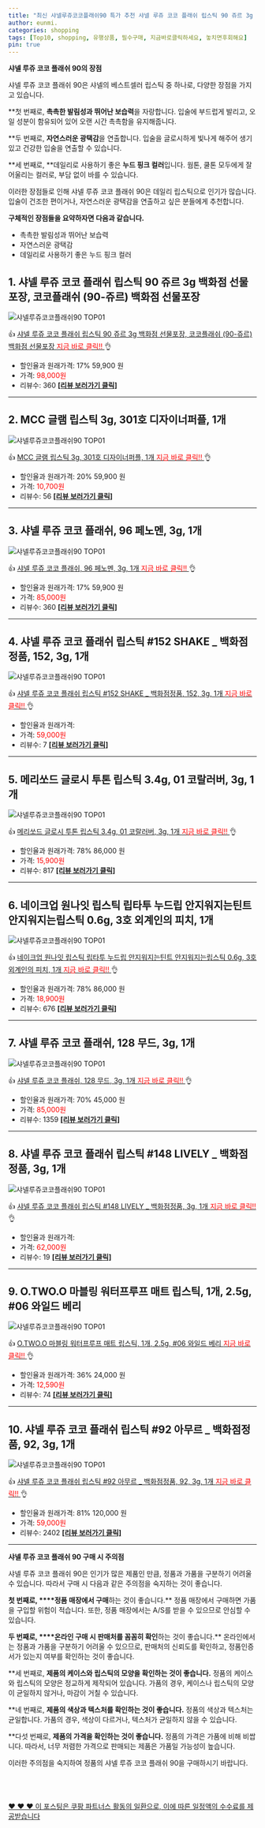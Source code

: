 ```yaml
---
title: "최신 샤넬루쥬코코플래쉬90 특가 추천 샤넬 루쥬 코코 플래쉬 립스틱 90 쥬르 3g 백화점 선물포장, 코코플래쉬 (90-쥬르) 백화점 선물포장 비교 장점"
author: eunmi.
categories: shopping
tags: [Top10, shopping, 유행상품, 필수구매, 지금바로클릭하세요, 놓치면후회해요]
pin: true
---
```

**샤넬 루쥬 코코 플래쉬 90의 장점**

샤넬 루쥬 코코 플래쉬 90은 샤넬의 베스트셀러 립스틱 중 하나로, 다양한 장점을 가지고 있습니다.

**첫 번째로, **촉촉한 발림성과 뛰어난 보습력**을 자랑합니다. 입술에 부드럽게 발리고, 오일 성분이 함유되어 있어 오랜 시간 촉촉함을 유지해줍니다.

**두 번째로, **자연스러운 광택감**을 연출합니다. 입술을 글로시하게 빛나게 해주어 생기 있고 건강한 입술을 연출할 수 있습니다.

**세 번째로, **데일리로 사용하기 좋은 **누드 핑크 컬러**입니다. 웜톤, 쿨톤 모두에게 잘 어울리는 컬러로, 부담 없이 바를 수 있습니다.

이러한 장점들로 인해 샤넬 루쥬 코코 플래쉬 90은 데일리 립스틱으로 인기가 많습니다. 입술이 건조한 편이거나, 자연스러운 광택감을 연출하고 싶은 분들에게 추천합니다.

**구체적인 장점들을 요약하자면 다음과 같습니다.**

* 촉촉한 발림성과 뛰어난 보습력
* 자연스러운 광택감
* 데일리로 사용하기 좋은 누드 핑크 컬러

   

## 1. 샤넬 루쥬 코코 플래쉬 립스틱 90 쥬르 3g 백화점 선물포장, 코코플래쉬 (90-쥬르) 백화점 선물포장

![샤넬루쥬코코플래쉬90 TOP01](https://thumbnail10.coupangcdn.com/thumbnails/remote/230x230ex/image/vendor_inventory/b6d0/e42117359fb5daadd4797cca6ae855af33fd40b11282828b0c76993e6cf3.jpg)


👍 [샤넬 루쥬 코코 플래쉬 립스틱 90 쥬르 3g 백화점 선물포장, 코코플래쉬 (90-쥬르) 백화점 선물포장 <font color=red> 지금 바로 클릭!! </font> ](https://link.coupang.com/re/AFFSDP?lptag=AF3617701&subid=GithubCoopas&pageKey=7342742612&traceid=V0-153&itemId=18876671955&vendorItemId=86005250946) 👌 


- 할인율과 원래가격: 17%  59,900   원
- 가격: <span style='color:red'>98,000원</span>
- 리뷰수: 360  [**[리뷰 보러가기 클릭]**](https://link.coupang.com/re/AFFSDP?lptag=AF3617701&subid=GithubCoopas&pageKey=7342742612&traceid=V0-153&itemId=18876671955&vendorItemId=86005250946)

---


   

## 2. MCC 글램 립스틱 3g, 301호 디자이너퍼플, 1개

![샤넬루쥬코코플래쉬90 TOP01](https://thumbnail7.coupangcdn.com/thumbnails/remote/230x230ex/image/retail/images/2020/05/21/17/3/fd324263-62d3-4393-83d2-254e1fb77975.jpg)


👍 [MCC 글램 립스틱 3g, 301호 디자이너퍼플, 1개 <font color=red> 지금 바로 클릭!! </font> ](https://link.coupang.com/re/AFFSDP?lptag=AF3617701&subid=GithubCoopas&pageKey=1619330809&traceid=V0-153&itemId=2772508079&vendorItemId=70762333042) 👌 


- 할인율과 원래가격: 20%  59,900   원
- 가격: <span style='color:red'>10,700원</span>
- 리뷰수: 56  [**[리뷰 보러가기 클릭]**](https://link.coupang.com/re/AFFSDP?lptag=AF3617701&subid=GithubCoopas&pageKey=1619330809&traceid=V0-153&itemId=2772508079&vendorItemId=70762333042)

---


   

## 3. 샤넬 루쥬 코코 플래쉬, 96 페노멘, 3g, 1개

![샤넬루쥬코코플래쉬90 TOP01](https://thumbnail8.coupangcdn.com/thumbnails/remote/230x230ex/image/vendor_inventory/9774/cb053fbfd855d8d6e06d5e2cb37063cf6177fa51f083623ec0af20dcf7dc.png)


👍 [샤넬 루쥬 코코 플래쉬, 96 페노멘, 3g, 1개 <font color=red> 지금 바로 클릭!! </font> ](https://link.coupang.com/re/AFFSDP?lptag=AF3617701&subid=GithubCoopas&pageKey=1745194756&traceid=V0-153&itemId=18190523723&vendorItemId=85339290054) 👌 


- 할인율과 원래가격: 17%  59,900   원
- 가격: <span style='color:red'>85,000원</span>
- 리뷰수: 360  [**[리뷰 보러가기 클릭]**](https://link.coupang.com/re/AFFSDP?lptag=AF3617701&subid=GithubCoopas&pageKey=1745194756&traceid=V0-153&itemId=18190523723&vendorItemId=85339290054)

---


   

## 4. 샤넬 루쥬 코코 플래쉬 립스틱 #152 SHAKE _ 백화점정품, 152, 3g, 1개

![샤넬루쥬코코플래쉬90 TOP01](https://thumbnail7.coupangcdn.com/thumbnails/remote/230x230ex/image/vendor_inventory/f0e1/0a0d6315cf73defdd6d169e872465a650b9ff8f3392080a6282ef3370895.jpg)


👍 [샤넬 루쥬 코코 플래쉬 립스틱 #152 SHAKE _ 백화점정품, 152, 3g, 1개 <font color=red> 지금 바로 클릭!! </font> ](https://link.coupang.com/re/AFFSDP?lptag=AF3617701&subid=GithubCoopas&pageKey=1745194756&traceid=V0-153&itemId=2971507824&vendorItemId=70959919692) 👌 


- 할인율과 원래가격: 
- 가격: <span style='color:red'>59,000원</span>
- 리뷰수: 7  [**[리뷰 보러가기 클릭]**](https://link.coupang.com/re/AFFSDP?lptag=AF3617701&subid=GithubCoopas&pageKey=1745194756&traceid=V0-153&itemId=2971507824&vendorItemId=70959919692)

---


   

## 5. 메리쏘드 글로시 투톤 립스틱 3.4g, 01 코랄러버, 3g, 1개

![샤넬루쥬코코플래쉬90 TOP01](https://thumbnail8.coupangcdn.com/thumbnails/remote/230x230ex/image/retail/images/2023/01/10/18/2/94c4d086-4726-477d-ab4c-c989be0117cd.jpg)


👍 [메리쏘드 글로시 투톤 립스틱 3.4g, 01 코랄러버, 3g, 1개 <font color=red> 지금 바로 클릭!! </font> ](https://link.coupang.com/re/AFFSDP?lptag=AF3617701&subid=GithubCoopas&pageKey=7680327279&traceid=V0-153&itemId=17479099578&vendorItemId=84646638751) 👌 


- 할인율과 원래가격: 78%  86,000   원
- 가격: <span style='color:red'>15,900원</span>
- 리뷰수: 817  [**[리뷰 보러가기 클릭]**](https://link.coupang.com/re/AFFSDP?lptag=AF3617701&subid=GithubCoopas&pageKey=7680327279&traceid=V0-153&itemId=17479099578&vendorItemId=84646638751)

---


   

## 6. 네이크업 원나잇 립스틱 립타투 누드립 안지워지는틴트 안지워지는립스틱 0.6g, 3호 외계인의 피치, 1개

![샤넬루쥬코코플래쉬90 TOP01](https://thumbnail10.coupangcdn.com/thumbnails/remote/230x230ex/image/vendor_inventory/0c54/f7781d43d6172162104af62b6bd0ad5a80b3b87d92629f22fc852b51b820.jpg)


👍 [네이크업 원나잇 립스틱 립타투 누드립 안지워지는틴트 안지워지는립스틱 0.6g, 3호 외계인의 피치, 1개 <font color=red> 지금 바로 클릭!! </font> ](https://link.coupang.com/re/AFFSDP?lptag=AF3617701&subid=GithubCoopas&pageKey=1747578200&traceid=V0-153&itemId=2976078519&vendorItemId=85083164305) 👌 


- 할인율과 원래가격: 78%  86,000   원
- 가격: <span style='color:red'>18,900원</span>
- 리뷰수: 676  [**[리뷰 보러가기 클릭]**](https://link.coupang.com/re/AFFSDP?lptag=AF3617701&subid=GithubCoopas&pageKey=1747578200&traceid=V0-153&itemId=2976078519&vendorItemId=85083164305)

---


   

## 7. 샤넬 루쥬 코코 플래쉬, 128 무드, 3g, 1개

![샤넬루쥬코코플래쉬90 TOP01](https://thumbnail9.coupangcdn.com/thumbnails/remote/230x230ex/image/vendor_inventory/19b1/dc7d9ff34bcf405f7580de530fd92242407e560beba0840018f3f87c1c0b.png)


👍 [샤넬 루쥬 코코 플래쉬, 128 무드, 3g, 1개 <font color=red> 지금 바로 클릭!! </font> ](https://link.coupang.com/re/AFFSDP?lptag=AF3617701&subid=GithubCoopas&pageKey=1745194756&traceid=V0-153&itemId=18190523726&vendorItemId=85339290063) 👌 


- 할인율과 원래가격: 70%  45,000   원
- 가격: <span style='color:red'>85,000원</span>
- 리뷰수: 1359  [**[리뷰 보러가기 클릭]**](https://link.coupang.com/re/AFFSDP?lptag=AF3617701&subid=GithubCoopas&pageKey=1745194756&traceid=V0-153&itemId=18190523726&vendorItemId=85339290063)

---


   

## 8. 샤넬 루쥬 코코 플래쉬 립스틱 #148 LIVELY _ 백화점정품, 3g, 1개

![샤넬루쥬코코플래쉬90 TOP01](https://thumbnail8.coupangcdn.com/thumbnails/remote/230x230ex/image/vendor_inventory/d14a/775e3ae7c8a4ae741d6540376ceedca9020c1cea4d6d12a899f13ece35b6.jpg)


👍 [샤넬 루쥬 코코 플래쉬 립스틱 #148 LIVELY _ 백화점정품, 3g, 1개 <font color=red> 지금 바로 클릭!! </font> ](https://link.coupang.com/re/AFFSDP?lptag=AF3617701&subid=GithubCoopas&pageKey=1745194756&traceid=V0-153&itemId=2971519430&vendorItemId=70959931370) 👌 


- 할인율과 원래가격: 
- 가격: <span style='color:red'>62,000원</span>
- 리뷰수: 19  [**[리뷰 보러가기 클릭]**](https://link.coupang.com/re/AFFSDP?lptag=AF3617701&subid=GithubCoopas&pageKey=1745194756&traceid=V0-153&itemId=2971519430&vendorItemId=70959931370)

---


   

## 9. O.TWO.O 마블링 워터프루프 매트 립스틱, 1개, 2.5g, #06 와일드 베리

![샤넬루쥬코코플래쉬90 TOP01](https://thumbnail10.coupangcdn.com/thumbnails/remote/230x230ex/image/vendor_inventory/1eef/988711d46b31373384de1aacc15c0c73272a34333a65f1d6f84563e37f56.jpg)


👍 [O.TWO.O 마블링 워터프루프 매트 립스틱, 1개, 2.5g, #06 와일드 베리 <font color=red> 지금 바로 클릭!! </font> ](https://link.coupang.com/re/AFFSDP?lptag=AF3617701&subid=GithubCoopas&pageKey=7665905922&traceid=V0-153&itemId=20435975034&vendorItemId=87516842646) 👌 


- 할인율과 원래가격: 36%  24,000   원
- 가격: <span style='color:red'>12,590원</span>
- 리뷰수: 74  [**[리뷰 보러가기 클릭]**](https://link.coupang.com/re/AFFSDP?lptag=AF3617701&subid=GithubCoopas&pageKey=7665905922&traceid=V0-153&itemId=20435975034&vendorItemId=87516842646)

---


   

## 10. 샤넬 루쥬 코코 플래쉬 립스틱 #92 아무르 _ 백화점정품, 92, 3g, 1개

![샤넬루쥬코코플래쉬90 TOP01](https://thumbnail6.coupangcdn.com/thumbnails/remote/230x230ex/image/vendor_inventory/3b1b/fa15538f012a9cd9c8879a813875c0c980c63607e29c386a44dd0aac1ab4.jpg)


👍 [샤넬 루쥬 코코 플래쉬 립스틱 #92 아무르 _ 백화점정품, 92, 3g, 1개 <font color=red> 지금 바로 클릭!! </font> ](https://link.coupang.com/re/AFFSDP?lptag=AF3617701&subid=GithubCoopas&pageKey=1745194756&traceid=V0-153&itemId=2971606593&vendorItemId=70960018219) 👌 


- 할인율과 원래가격: 81%  120,000   원
- 가격: <span style='color:red'>59,000원</span>
- 리뷰수: 2402  [**[리뷰 보러가기 클릭]**](https://link.coupang.com/re/AFFSDP?lptag=AF3617701&subid=GithubCoopas&pageKey=1745194756&traceid=V0-153&itemId=2971606593&vendorItemId=70960018219)

---
**샤넬 루쥬 코코 플래쉬 90 구매 시 주의점**

샤넬 루쥬 코코 플래쉬 90은 인기가 많은 제품인 만큼, 정품과 가품을 구분하기 어려울 수 있습니다. 따라서 구매 시 다음과 같은 주의점을 숙지하는 것이 좋습니다.

**첫 번째로, ****정품 매장에서 구매**하는 것이 좋습니다.** 정품 매장에서 구매하면 가품을 구입할 위험이 적습니다. 또한, 정품 매장에서는 A/S를 받을 수 있으므로 안심할 수 있습니다.

**두 번째로, ****온라인 구매 시 판매처를 꼼꼼히 확인**하는 것이 좋습니다.** 온라인에서는 정품과 가품을 구분하기 어려울 수 있으므로, 판매처의 신뢰도를 확인하고, 정품인증서가 있는지 여부를 확인하는 것이 좋습니다.

**세 번째로, ****제품의** **케이스와 립스틱의 모양을 확인**하는 것이 좋습니다.** 정품의 케이스와 립스틱의 모양은 정교하게 제작되어 있습니다. 가품의 경우, 케이스나 립스틱의 모양이 균일하지 않거나, 마감이 거칠 수 있습니다.

**네 번째로, ****제품의** **색상과 텍스처를 확인**하는 것이 좋습니다.** 정품의 색상과 텍스처는 균일합니다. 가품의 경우, 색상이 다르거나, 텍스처가 균일하지 않을 수 있습니다.

**다섯 번째로, ****제품의** **가격을 확인**하는 것이 좋습니다.** 정품의 가격은 가품에 비해 비쌉니다. 따라서, 너무 저렴한 가격으로 판매되는 제품은 가품일 가능성이 높습니다.

이러한 주의점을 숙지하여 정품의 샤넬 루쥬 코코 플래쉬 90을 구매하시기 바랍니다.<br><br><br><br><br> [ ❤ ❤ ❤ 이 포스팅은 쿠팡 파트너스 활동의 일환으로, 이에 따른 일정액의 수수료를 제공받습니다](https://link.coupang.com/a/bcEFyh)